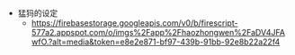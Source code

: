- 猛犸的设定
    - https://firebasestorage.googleapis.com/v0/b/firescript-577a2.appspot.com/o/imgs%2Fapp%2Fhaozhongwen%2FaDV4JFAwfO.?alt=media&token=e8e2e871-bf97-439b-91bb-92e8b22a22f4
